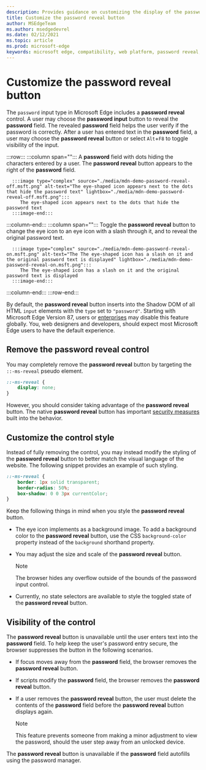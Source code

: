 ```yaml
---
description: Provides guidance on customizing the display of the password reveal button
title: Customize the password reveal button
author: MSEdgeTeam
ms.author: msedgedevrel
ms.date: 02/12/2021
ms.topic: article
ms.prod: microsoft-edge
keywords: microsoft edge, compatibility, web platform, password reveal, eye icon
---
```

# Customize the password reveal button  

The `password` input type in Microsoft Edge includes a **password reveal** control.  A user may choose the **password input** button to reveal the **password** field.  The revealed **password** field helps the user verify if the password is correctly.  After a user has entered text in the **password** field, a user may choose the **password reveal** button or select `Alt`+`F8` to toggle visibility of the input.  

:::row:::
   :::column span="":::
      A **password** field with dots hiding the characters entered by a user.  The **password reveal** button appears to the right of the **password** field.
      
      :::image type="complex" source="./media/mdn-demo-password-reveal-off.msft.png" alt-text="The eye-shaped icon appears next to the dots that hide the password text" lightbox="./media/mdn-demo-password-reveal-off.msft.png":::
         The eye-shaped icon appears next to the dots that hide the password text  
      :::image-end:::  
   :::column-end:::
   :::column span="":::
      Toggle the **password reveal** button to change the eye icon to an eye icon with a slash through it, and to reveal the original password text.  
      
      :::image type="complex" source="./media/mdn-demo-password-reveal-on.msft.png" alt-text="The The eye-shaped icon has a slash on it and the original password text is displayed" lightbox="./media/mdn-demo-password-reveal-on.msft.png":::
         The The eye-shaped icon has a slash on it and the original password text is displayed
      :::image-end:::  
   :::column-end:::
:::row-end:::  

By default, the **password reveal** button inserts into the Shadow DOM of all HTML `input` elements with the `type` set to `"password"`.  Starting with Microsoft Edge Version 87, users or [enterprises][DeployedgeMicrosoftEdgePoliciesPasswordrevealenabled] may disable this feature globally.  You, web designers and developers, should expect most Microsoft Edge users to have the default experience.  

## Remove the password reveal control  

You may completely remove the **password reveal** button by targeting the `::-ms-reveal` pseudo element.  

```css
::-ms-reveal {
    display: none;
}
```  

However, you should consider taking advantage of the **password reveal** button.  The native **password reveal** button has important [security measures](#visibility-of-the-control) built into the behavior.  

## Customize the control style  

Instead of fully removing the control, you may instead modify the styling of the **password reveal** button to better match the visual language of the website.  The following snippet provides an example of such styling.  

```css
::-ms-reveal {
    border: 1px solid transparent;
    border-radius: 50%;
    box-shadow: 0 0 3px currentColor;
}
```  

Keep the following things in mind when you style the **password reveal** button.  

*   The eye icon implements as a background image.  To add a background color to the **password reveal** button, use the CSS `background-color` property instead of the `background` shorthand property.  
*   You may adjust the size and scale of the **password reveal** button.  
    
    > [!NOTE]
    >The browser hides any overflow outside of the bounds of the password input control.  
    
*   Currently, no state selectors are available to style the toggled state of the **password reveal** button.  
    
## Visibility of the control  

The **password reveal** button is unavailable until the user enters text into the **password** field.  To help keep the user's password entry secure, the browser suppresses the button in the following scenarios.

*   If focus moves away from the **password** field, the browser removes the **password reveal** button.  
*   If scripts modify the **password** field, the browser removes the **password reveal** button.  
*   If a user removes the **password reveal** button, the user must delete the contents of the **password** field before the **password reveal** button displays again.  
    
    > [!NOTE]
    > This feature prevents someone from making a minor adjustment to view the password, should the user step away from an unlocked device.
    
The **password reveal** button is unavailable if the **password** field autofills using the password manager.  

<!-- links -->  

[DeployedgeMicrosoftEdgePoliciesPasswordrevealenabled]: /deployedge/microsoft-edge-policies#passwordrevealenabled "PasswordRevealEnabled - Microsoft Edge - Policies | Microsoft Docs"  

